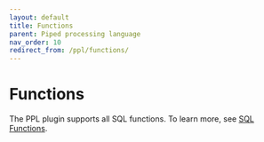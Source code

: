 ```yaml
---
layout: default
title: Functions
parent: Piped processing language
nav_order: 10
redirect_from: /ppl/functions/
---
```


# Functions

The PPL plugin supports all SQL functions. To learn more, see [SQL Functions]({{site.url}}{{site.baseurl}}/search-plugins/sql/functions/).
